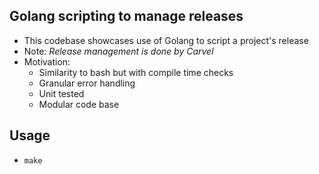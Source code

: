 ## Golang scripting to manage releases
- This codebase showcases use of Golang to script a project's release
- Note: _Release management is done by Carvel_
- Motivation:
  - Similarity to bash but with compile time checks
  - Granular error handling
  - Unit tested
  - Modular code base

## Usage
- `make`

